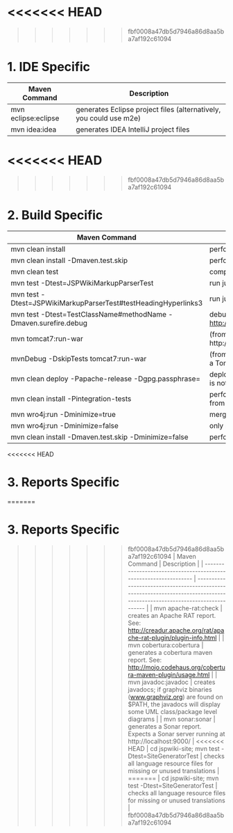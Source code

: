 <<<<<<< HEAD
=======


>>>>>>> fbf0008a47db5d7946a86d8aa5ba7af192c61094
# 1. IDE Specific

| Maven Command                                                     | Description                                                                                                               |
| ----------------------------------------------------------------- | ------------------------------------------------------------------------------------------------------------------------- |
| mvn eclipse:eclipse                                               | generates Eclipse project files (alternatively, you could use m2e)                                                        |
| mvn idea:idea                                                     | generates IDEA IntelliJ project files                                                                                     |

<<<<<<< HEAD
=======

>>>>>>> fbf0008a47db5d7946a86d8aa5ba7af192c61094
# 2. Build Specific

| Maven Command                                                     | Description                                                                                                               |
| ----------------------------------------------------------------- | ------------------------------------------------------------------------------------------------------------------------- |
| mvn clean install                                                 | performs a build                                                                                                          |
| mvn clean install -Dmaven.test.skip                               | performs a build, skipping the tests (not recommended)                                                                    |
| mvn clean test                                                    | compiles the source and executes the tests                                                                                |
| mvn test -Dtest=JSPWikiMarkupParserTest                           | run just a single test class                                                                                              |
| mvn test -Dtest=JSPWikiMarkupParserTest#testHeadingHyperlinks3    | run just a single test within a test class                                                                                |
| mvn test -Dtest=TestClassName#methodName -Dmaven.surefire.debug   | debug a test in Eclipse or IDEA to see why it's failing (see http://www.jroller.com/gmazza/entry/jpa_and_junit#debugging) |
| mvn tomcat7:run-war                                               | (from a war module) starts JSPWiki on a Tomcat7 instance at http://localhost:8080/JSPWiki                                 |
| mvnDebug -DskipTests tomcat7:run-war                              | (from a war module) starts JSPWiki with attached debugger on a Tomcat7 instance at http://localhost:8080/JSPWiki          |
| mvn clean deploy -Papache-release -Dgpg.passphrase=<passphrase>   | deploys generated artifact to a repository. If -Dgpg.passphrase is not given, expects a gpg-agent running                 |
| mvn clean install -Pintegration-tests                             | performs a build, enabling Selenium tests execution (best run from the jspwiki-it-tests folder)                           |
| mvn wro4j:run -Dminimize=true                                     | merge & compress js & css files                                                                                           |
| mvn wro4j:run -Dminimize=false                                    | only merge the js & css files  (no compression)                                                                           |
| mvn clean install -Dmaven.test.skip -Dminimize=false              | performs a build, skipping the tests and skip compression                                                                 |

<<<<<<< HEAD
# 3. Reports Specific
=======

# 3. Reports Specific

>>>>>>> fbf0008a47db5d7946a86d8aa5ba7af192c61094
| Maven Command                                                     | Description                                                                                                               |
| ----------------------------------------------------------------- | ------------------------------------------------------------------------------------------------------------------------- |
| mvn apache-rat:check                                              | creates an Apache RAT report. See: http://creadur.apache.org/rat/apache-rat-plugin/plugin-info.html                       |
| mvn cobertura:cobertura                                           | generates a cobertura maven report. See: http://mojo.codehaus.org/cobertura-maven-plugin/usage.html                       |
| mvn javadoc:javadoc                                               | creates javadocs; if graphviz binaries (www.graphviz.org) are found on $PATH, the javadocs will display some UML class/package level diagrams |
| mvn sonar:sonar                                                   | generates a Sonar report. Expects a Sonar server running at http://localhost:9000/                                        | 
<<<<<<< HEAD
| cd jspwiki-site; mvn test -Dtest=SiteGeneratorTest                | checks all language resource files for missing or unused translations                                                      |
=======
| cd jspwiki-site; mvn test -Dtest=SiteGeneratorTest                | checks all language resource files for missing or unused translations                                                     |
>>>>>>> fbf0008a47db5d7946a86d8aa5ba7af192c61094
